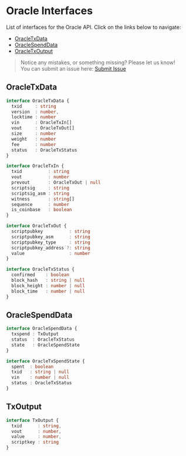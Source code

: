 # Oracle Interfaces

List of interfaces for the Oracle API. Click on the links below to navigate:

- [OracleTxData](#oracletxdata)  
- [OracleSpendData](#oraclespenddata)  
- [OracleTxOutput](#txoutput)  

> Notice any mistakes, or something missing? Please let us know!  
> You can submit an issue here: [Submit Issue](https://github.com/BitEscrow/escrow-core/issues/new/choose)

## OracleTxData

```ts
interface OracleTxData {
  txid     : string
  version  : number,
  locktime : number
  vin      : OracleTxIn[]
  vout     : OracleTxOut[]
  size     : number
  weight   : number
  fee      : number
  status   : OracleTxStatus
}

interface OracleTxIn {
  txid          : string
  vout          : number
  prevout       : OracleTxOut | null
  scriptsig     : string
  scriptsig_asm : string
  witness       : string[]
  sequence      : number
  is_coinbase   : boolean
}

interface OracleTxOut {
  scriptpubkey          : string
  scriptpubkey_asm      : string
  scriptpubkey_type     : string
  scriptpubkey_address ?: string
  value                 : number
}

interface OracleTxStatus {
  confirmed    : boolean
  block_hash   : string | null
  block_height : number | null
  block_time   : number | null
}
```

## OracleSpendData

```ts
interface OracleSpendData {
  txspend : TxOutput
  status  : OracleTxStatus
  state   : OracleSpendState
}

interface OracleTxSpendState {
  spent  : boolean
  txid   : string | null
  vin    : number | null
  status : OracleTxStatus
}
```

## TxOutput

```ts
interface TxOutput {
  txid      : string,
  vout      : number,
  value     : number,
  scriptkey : string
}
```